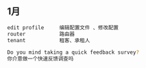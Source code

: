 ## 1月
```bash
edit profile     编辑配置文件 、修改配置
router           路由器
tenant           租客、承租人
```

```bash
Do you mind taking a quick feedback survey?
你介意做一个快速反馈调查吗
```
